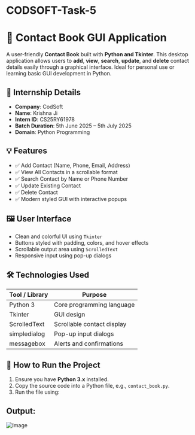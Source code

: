 # CODSOFT-Task-5
# 📘 Contact Book GUI Application

A user-friendly **Contact Book** built with **Python and Tkinter**. This desktop application allows users to **add**, **view**, **search**, **update**, and **delete** contact details easily through a graphical interface. Ideal for personal use or learning basic GUI development in Python.

## 📌 Internship Details
- **Company**: CodSoft  
- **Name**: Krishna Ji  
- **Intern ID**: CS25RY61978  
- **Batch Duration**: 5th June 2025 – 5th July 2025  
- **Domain**: Python Programming  

## 💡 Features
- ✅ Add Contact (Name, Phone, Email, Address)
- ✅ View All Contacts in a scrollable format
- ✅ Search Contact by Name or Phone Number
- ✅ Update Existing Contact
- ✅ Delete Contact
- ✅ Modern styled GUI with interactive popups

## 🖼️ User Interface
- Clean and colorful UI using `Tkinter`
- Buttons styled with padding, colors, and hover effects
- Scrollable output area using `ScrolledText`
- Responsive input using pop-up dialogs

## 🛠️ Technologies Used

| Tool / Library   | Purpose                                |
|------------------|----------------------------------------|
| Python 3         | Core programming language              |
| Tkinter          | GUI design                             |
| ScrolledText     | Scrollable contact display             |
| simpledialog     | Pop-up input dialogs                   |
| messagebox       | Alerts and confirmations               |


## 🧪 How to Run the Project
1. Ensure you have **Python 3.x** installed.
2. Copy the source code into a Python file, e.g., `contact_book.py`.
3. Run the file using:

## Output:
![Image](https://github.com/user-attachments/assets/ce6a1b12-a692-4ca1-83a8-4dd9fe92d921)

